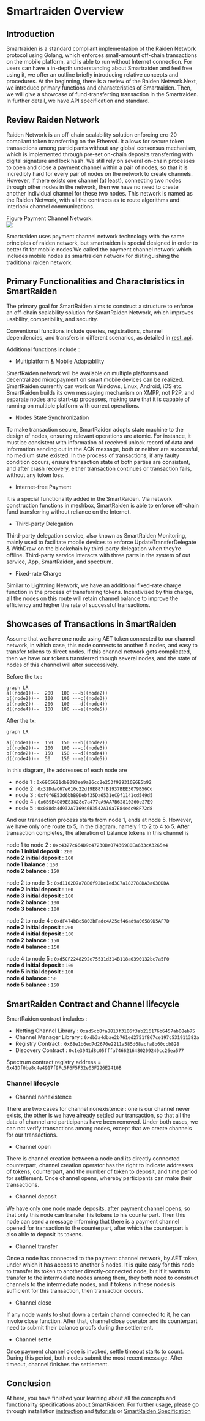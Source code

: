 # Smartraiden Overview
## Introduction
Smartraiden is a standard compliant implementation of the Raiden Network protocol using Golang, which enforces small-amount off-chain transactions on the mobile platform, and is able to run without Internet connection. For users can have a in-depth understanding about Smartraiden and feel free using it, we offer an outline briefly introducing relative concepts and procedures. At the beginning, there is a review of the Raiden Network.Next, we introduce primary functions and characteristics of Smartraiden. Then, we will give a showcase of fund-transferring transaction in the Smartraiden. In further detail, we have API specification and standard.

## Review Raiden Network
Raiden Network is an off-chain scalability solution enforcing erc-20 compliant token transferring on the Ethereal. It allows for secure token transactions among participants without any global consensus mechanism, which is implemented through pre-set on-chain deposits transferring with digital signature and lock hash. We still rely on several on-chain processes to open and close a payment channel within a pair of nodes, so that it is incredibly hard for every pair of nodes on the network to create channels. However, if there exists one channel (at least), connecting two nodes through other nodes in the network, then we have no need to create another individual channel for these two nodes. This network is named as the Raiden Network, with all the contracts as to route algorithms and interlock channel communications. 

Figure Payment Channel Network:  
![](https://raw.githubusercontent.com/SmartMeshFoundation/SmartRaiden/master/docs/images/Smartraiden_network.png)

Smartraiden uses payment channel network technology with the same principles of raiden network, but smartraiden is special designed in order to better fit for mobile nodes.We called the payment channel network which includes mobile nodes as smartraiden network for distinguishing the traditional raiden network.

## Primary Functionalities and Characteristics in SmartRaiden
The primary goal for SmartRaiden aims to construct a structure to enforce an off-chain scalability solution for SmartRaiden Network, which improves usability, compatibility, and security. 
 
Conventional functions include queries, registrations, channel dependencies, and transfers in different scenarios, as detailed in [rest_api](./rest_api_0.8.md).


Additional functions include :

- Multiplatform & Mobile Adaptability  

SmartRaiden network will be available on multiple platforms and decentralized micropayment on smart mobile devices can be realized. SmartRaiden currently can work on Windows, Linux, Android, iOS etc. SmartRaiden builds its own messaging mechanism on XMPP, not P2P, and separate nodes and start-up processes, making sure that it is capable of running on multiple platform with correct operations.  

- Nodes State Synchronization

To make transaction secure, SmartRaiden adopts state machine to the design of nodes, ensuring relevant operations are atomic. For instance, it must be consistent with information of received unlock record of data and information sending out in the ACK message, both or neither are successful, no medium state existed. In the process of transactions, if any faulty condition occurs, ensure transaction state of both parties are consistent, and after crash recovery, either transaction continues or transaction fails, without any token loss.

- Internet-free Payment 

It is a special functionality added in the SmartRaiden. Via network construction functions in meshbox, SmartRaiden is able to enforce off-chain fund transferring without reliance on the Internet.

- Third-party Delegation 

 Third-party delegation service, also known as SmartRaiden Monitoring, mainly used to facilitate mobile devices to enforce UpdateTransferDelegate & WithDraw on the blockchain by third-party delegation when they’re offline. Third-party service interacts with three parts in the system of out service, App, SmartRaiden, and spectrum. 

- Fixed-rate Charge 

 Similar to Lightning Network, we have an additional fixed-rate charge function in the process of transferring tokens. Incentivized by this charge, all the nodes on this route will retain channel balance to improve the efficiency and higher the rate of successful transactions.

## Showcases of Transactions in SmartRaiden
 Assume that we have one node using AET token connected to our channel network, in which case, this node connects to another 5 nodes, and easy to transfer tokens to direct nodes. If this channel network gets complicated, then we have our tokens transferred though several nodes, and the state of nodes of this channel will alter successively. 

Before the tx :

```mermaid
graph LR
a((node1))--  200   100 ---b((node2))
b((node2))--  100   100 ---c((node3))
b((node2))--  200   100 ---d((node4))
d((node4))--  100   100 ---e((node5))                             
``` 
After the tx:

```mermaid
graph LR

a((node1))--  150   150 ---b((node2))
b((node2))--  100   100 ---c((node3))
b((node2))--  150   150 ---d((node4))
d((node4))--  50    150 ---e((node5))
```

In this diagram, the addresses of each node are

- node 1 : `0x69C5621db8093ee9a26cc2e253f929316E6E5b92`  
- node 2 : `0x31DdaC67e610c22d19E887fB1937BEE3079B56Cd ` 
- node 3 : `0xf0f6E53d6bbB9Debf35Da6531eC9f1141cd549d5 ` 
- node 4 : `0x6B9E4D89EE3828e7a477eA9AA7B62810260e27E9 ` 
- node 5 : `0x088da4d932A716946B3542A10a7E84edc98F72d8`

And our transaction process starts from node 1, ends at node 5. However, we have only one route to 5, in the diagram, namely 1 to 2 to 4 to 5. After transaction completes, the alteration of balance tokens in this channel is

node 1 to node 2 : `0xc4327c664D9c47230Be07436980Ea633cA3265e4`  
**node 1 initial deposit** : `200 `  
**node 2 initial deposit** : `100`  
**node 1 balance** : `150 `   
**node 2 balance** : `150`  

node 2 to node 3 : `0xd1102D7a78B6f92De1ed3C7a182788DA3a630DDA`  
**node 2 initial deposit** : `100`  
**node 3 initial deposit** : `100`  
**node 2 balance** : `100`    
**node 3 balance** : `100`

node 2 to node 4 : `0xdF474bBc5802bFadc4A25cf46ad9a06589D5AF7D`  
**node 2 initial deposit** : `200`  
**node 4 initial deposit** : `100`   
**node 2 balance** : `150`    
**node 4 balance** : `150`  

node 4 to node 5 : `0xd5CF2248292e75531d314B118a0390132bc7a5F0`  
**node 4 initial deposit** : `100`  
**node 5 initial deposit** : `100`  
**node 4 balance** : `50`  
**node 5 balance** : `150`  

## SmartRaiden Contract and Channel lifecycle 
SmartRaiden contract includes :   
- Netting Channel Library : `0xad5cb8fa8813f3106f3ab216176b6457ab08eb75`  
- Channel Manager Library : `0xdb3a4dbae2b761ed2751f867ce197c531911382a`  
- Registry Contract : `0x68e1b6ed7d2670e2211a585d68acfa8b60ccb828`  
- Discovery Contract : `0x1e3941d8c05fffa7466216480209240cc26ea577`

Spectrum contract registry address  = `0x41Df0be8c4e4917f9Fc5F6F5F32e03F226E2410B`

### Channel lifecycle
- Channel nonexistence 

There are two cases for channel nonexistence : one is our channel never exists, the other is we have already settled our transaction, so that all the data of channel and participants have been removed. Under both cases, we can not verify transactions among nodes, except that we create channels for our transactions.

- Channel open

There is channel creation between a node and its directly connected counterpart, channel creation operator has the right to indicate addresses of tokens, counterpart, and the number of token to deposit, and time period for settlement. Once channel opens, whereby participants can make their transactions.

- Channel deposit

We have only one node made deposits, after payment channel opens, so that only this node can transfer his tokens to his counterpart. Then this node can send a message informing that there is a payment channel opened for transaction to the counterpart, after which the counterpart is also able to deposit its tokens.

- Channel transfer

Once a node has connected to the payment channel network, by AET token, under which it has access to another 5 nodes. It is quite easy for this node to transfer its token to another directly-connected node, but if it wants to transfer to the intermediate nodes among them, they both need to construct channels to the intermediate nodes, and if tokens in these nodes is sufficient for this transaction, then transaction occurs.


- Channel close

If any node wants to shut down a certain channel connected to it, he can invoke close function. After that, channel close operator and its counterpart need to submit their balance proofs during the settlement. 

- Channel settle

Once payment channel close is invoked, settle timeout starts to count. During this period, both nodes submit the most recent message. After timeout, channel finishes the settlement.

## Conclusion 

At here, you have finished your learning about all the concepts and functionality specifications about SmartRaiden. For further usage, please go through installation [instruction](./installation_guide.md) and [tutorials](./api_walkthrough.md) or [SmartRaiden Specification](./spec.md)




